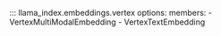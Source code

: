 ::: llama_index.embeddings.vertex
    options:
      members:
        - VertexMultiModalEmbedding
        - VertexTextEmbedding

